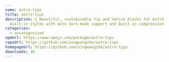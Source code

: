 ```yaml
---
name: astro-tips
title: astro-tips
description: 🎨 Beautiful, customizable tip and notice blocks for Astro - 16
  built-in styles with auto dark mode support and built-in compression
categories:
  - uncategorized
npmUrl: https://www.npmjs.com/package/astro-tips
repoUrl: https://github.com/xingwangzhe/astro-tips
homepageUrl: https://github.com/xingwangzhe/astro-tips
downloads: 26
---
```

